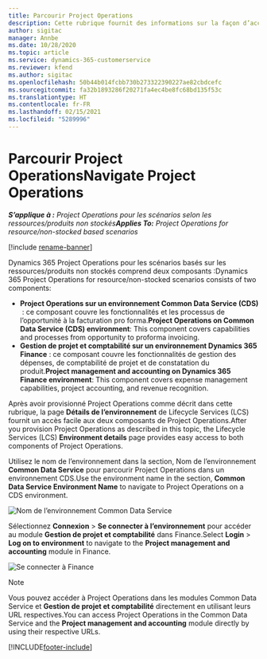 ```yaml
---
title: Parcourir Project Operations
description: Cette rubrique fournit des informations sur la façon d’accéder à Project Operations à partir de Lifecycle Services.
author: sigitac
manager: Annbe
ms.date: 10/28/2020
ms.topic: article
ms.service: dynamics-365-customerservice
ms.reviewer: kfend
ms.author: sigitac
ms.openlocfilehash: 50b44b014fcbb730b273322390227ae82cbdcefc
ms.sourcegitcommit: fa32b1893286f20271fa4ec4be8fc68bd135f53c
ms.translationtype: HT
ms.contentlocale: fr-FR
ms.lasthandoff: 02/15/2021
ms.locfileid: "5289996"
---
```

# <a name="navigate-project-operations"></a><span data-ttu-id="f16ba-103">Parcourir Project Operations</span><span class="sxs-lookup"><span data-stu-id="f16ba-103">Navigate Project Operations</span></span>

<span data-ttu-id="f16ba-104">_**S’applique à :** Project Operations pour les scénarios selon les ressources/produits non stockés_</span><span class="sxs-lookup"><span data-stu-id="f16ba-104">_**Applies To:** Project Operations for resource/non-stocked based scenarios_</span></span>

[!include [rename-banner](~/includes/cc-data-platform-banner.md)]

<span data-ttu-id="f16ba-105">Dynamics 365 Project Operations pour les scénarios basés sur les ressources/produits non stockés comprend deux composants :</span><span class="sxs-lookup"><span data-stu-id="f16ba-105">Dynamics 365 Project Operations for resource/non-stocked scenarios consists of two components:</span></span> 

 - <span data-ttu-id="f16ba-106">**Project Operations sur un environnement Common Data Service (CDS)**  : ce composant couvre les fonctionnalités et les processus de l’opportunité à la facturation pro forma.</span><span class="sxs-lookup"><span data-stu-id="f16ba-106">**Project Operations on Common Data Service (CDS) environment**: This component covers capabilities and processes from opportunity to proforma invoicing.</span></span> 
 - <span data-ttu-id="f16ba-107">**Gestion de projet et comptabilité sur un environnement Dynamics 365 Finance** : ce composant couvre les fonctionnalités de gestion des dépenses, de comptabilité de projet et de constatation du produit.</span><span class="sxs-lookup"><span data-stu-id="f16ba-107">**Project management and accounting on Dynamics 365 Finance environment**: This component covers expense management capabilities, project accounting, and revenue recognition.</span></span> 

<span data-ttu-id="f16ba-108">Après avoir provisionné Project Operations comme décrit dans cette rubrique, la page **Détails de l’environnement** de Lifecycle Services (LCS) fournit un accès facile aux deux composants de Project Operations.</span><span class="sxs-lookup"><span data-stu-id="f16ba-108">After you provision Project Operations as described in this topic, the Lifecycle Services (LCS) **Environment details** page provides easy access to both components of Project Operations.</span></span>  

<span data-ttu-id="f16ba-109">Utilisez le nom de l’environnement dans la section, Nom de l’environnement **Common Data Service** pour parcourir Project Operations dans un environnement CDS.</span><span class="sxs-lookup"><span data-stu-id="f16ba-109">Use the environment name in the section, **Common Data Service Environment Name** to navigate to Project Operations on a CDS environment.</span></span> 

  ![Nom de l’environnement Common Data Service](./media/environment-name.PNG)

<span data-ttu-id="f16ba-111">Sélectionnez **Connexion** > **Se connecter à l’environnement** pour accéder au module **Gestion de projet et comptabilité** dans Finance.</span><span class="sxs-lookup"><span data-stu-id="f16ba-111">Select **Login** > **Log on to environment** to navigate to the **Project management and accounting** module in Finance.</span></span>  

   ![Se connecter à Finance](./media/environment-login.PNG)

> [!NOTE]
> <span data-ttu-id="f16ba-113">Vous pouvez accéder à Project Operations dans les modules Common Data Service et **Gestion de projet et comptabilité** directement en utilisant leurs URL respectives.</span><span class="sxs-lookup"><span data-stu-id="f16ba-113">You can access Project Operations in the Common Data Service and the **Project management and accounting** module directly by using their respective URLs.</span></span> 


[!INCLUDE[footer-include](../includes/footer-banner.md)]